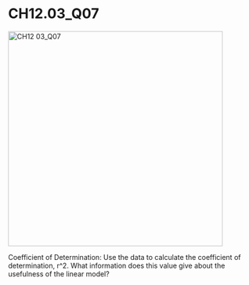 # CH12.03_Q07 #

<img width="438" alt="CH12 03_Q07" src="https://github.com/user-attachments/assets/38ac3a72-d967-46ad-a3b6-9bb5e87e00ef" />


Coefficient of Determination: Use the data to calculate the coefficient of determination, r^2. What information does this value give about the usefulness of the linear model?


